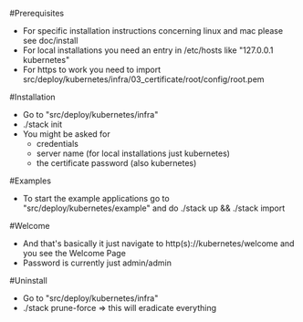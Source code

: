 #Prerequisites
- For specific installation instructions concerning linux and mac please see doc/install
- For local installations you need an entry in /etc/hosts like "127.0.0.1 kubernetes"
- For https to work you need to import src/deploy/kubernetes/infra/03_certificate/root/config/root.pem
                                     
#Installation
- Go to "src/deploy/kubernetes/infra"
- ./stack init
- You might be asked for
    - credentials
    - server name (for local installations just kubernetes)
    - the certificate password (also kubernetes)
  
#Examples
- To start the example applications go to "src/deploy/kubernetes/example" and do ./stack up && ./stack import

#Welcome
- And that's basically it just navigate to http(s)://kubernetes/welcome and you see the Welcome Page
- Password is currently just admin/admin 

#Uninstall
- Go to "src/deploy/kubernetes/infra"
- ./stack prune-force => this will eradicate everything